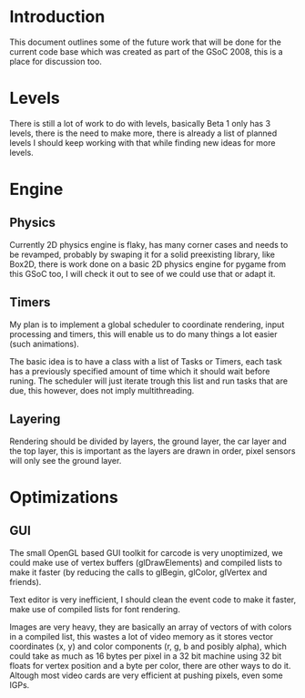 # Introduction #

This document outlines some of the future work that will be done for the current code base which was created as part of the GSoC 2008, this is a place for discussion too.


# Levels #

There is still a lot of work to do with levels, basically Beta 1 only has 3 levels, there is the need to make more, there is already a list of planned levels I should keep working with that while finding new ideas for more levels.

# Engine #

## Physics ##

Currently 2D physics engine is flaky, has many corner cases and needs to be revamped, probably by swaping it for a solid preexisting library, like Box2D, there is work done on a basic 2D physics engine for pygame from this GSoC too, I will check it out to see of we could use that or adapt it.

## Timers ##

My plan is to implement a global scheduler to coordinate rendering, input processing and timers, this will enable us to do many things a lot easier (such animations).

The basic idea is to have a class with a list of Tasks or Timers, each task has a previously specified amount of time which it should wait before runing. The scheduler will just iterate trough this list and run tasks that are due, this however, does not imply multithreading.

## Layering ##

Rendering should be divided by layers, the ground layer, the car layer and the top layer, this is important as the layers are drawn in order, pixel sensors will only see the ground layer.

# Optimizations #

## GUI ##

The small OpenGL based GUI toolkit for carcode is very unoptimized, we could make use of vertex buffers (glDrawElements) and compiled lists to make it faster (by reducing the calls to glBegin, glColor, glVertex and friends).

Text editor is very inefficient, I should clean the event code to make it faster, make use of compiled lists for font rendering.

Images are very heavy, they are basically an array of vectors of with colors in a compiled list, this wastes a lot of video memory as it stores vector coordinates (x, y) and color components (r, g, b and posibly alpha), which could take as much as 16 bytes per pixel in a 32 bit machine using 32 bit floats for vertex position and a byte per color, there are other ways to do it. Altough most video cards are very efficient at pushing pixels, even some IGPs.